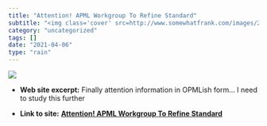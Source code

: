 ```yaml
---
title: "Attention! APML Workgroup To Refine Standard"
subtitle: "<img class='cover' src=http://www.somewhatfrank.com/images/2007/03/19/apmldiagram.gif>"
category: "uncategorized"
tags: []
date: "2021-04-06"
type: "rain"
---
```

<img class="cover" src=http://www.somewhatfrank.com/images/2007/03/19/apmldiagram.gif>



* **Web site excerpt:** Finally attention information in OPMLish form... I need to study this further

* **Link to site:** **[Attention! APML Workgroup To Refine Standard](http://feeds.feedburner.com/~r/SomewhatFrank/~3/103060826/attention_apml_.html)**
